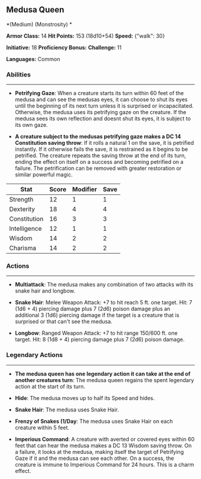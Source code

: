 ## Medusa Queen
*(Medium) (Monstrosity) *

**Armor Class:** 14
**Hit Points:** 153 (18d10+54)
**Speed:** {"walk": 30}

**Initiative:** 18
**Proficiency Bonus:**
**Challenge:** 11

**Languages:** Common

### Abilities
 --- 
- **Petrifying Gaze**: When a creature starts its turn within 60 feet of the medusa and can see the medusas eyes, it can choose to shut its eyes until the beginning of its next turn unless it is surprised or incapacitated. Otherwise, the medusa uses its petrifying gaze on the creature. If the medusa sees its own reflection and doesnt shut its eyes, it is subject to its own gaze.

- **A creature subject to the medusas petrifying gaze makes a DC 14 Constitution saving throw**: If it rolls a natural 1 on the save, it is petrified instantly. If it otherwise fails the save, it is restrained as it begins to be petrified. The creature repeats the saving throw at the end of its turn, ending the effect on itself on a success and becoming petrified on a failure. The petrification can be removed with greater restoration or similar powerful magic.



| Stat | Score | Modifier | Save |
| ---- | ---- | ---- | ---- |
| Strength | 12 | 1 | 1 |
| Dexterity | 18 | 4 | 4 |
| Constitution | 16 | 3 | 3 |
| Intelligence | 12 | 1 | 1 |
| Wisdom | 14 | 2 | 2 |
| Charisma | 14 | 2 | 2 |

### Actions
 --- 
- **Multiattack**: The medusa makes any combination of two attacks with its snake hair and longbow.

- **Snake Hair**: Melee Weapon Attack: +7 to hit  reach 5 ft.  one target. Hit: 7 (1d6 + 4) piercing damage plus 7 (2d6) poison damage  plus an additional 3 (1d6) piercing damage if the target is a creature that is surprised or that can't see the medusa.

- **Longbow**: Ranged Weapon Attack: +7 to hit  range 150/600 ft.  one target. Hit: 8 (1d8 + 4) piercing damage plus 7 (2d6) poison damage.

### Legendary Actions
 --- 
- **The medusa queen has one legendary action it can take at the end of another creatures turn**: The medusa queen regains the spent legendary action at the start of its turn.

- **Hide**: The medusa moves up to half its Speed and hides.

- **Snake Hair**: The medusa uses Snake Hair.

- **Frenzy of Snakes (1/Day**: The medusa uses Snake Hair on each creature within 5 feet.

- **Imperious Command**: A creature with averted or covered eyes within 60 feet that can hear the medusa makes a DC 13 Wisdom saving throw. On a failure, it looks at the medusa, making itself the target of Petrifying Gaze if it and the medusa can see each other. On a success, the creature is immune to Imperious Command for 24 hours. This is a charm effect.

